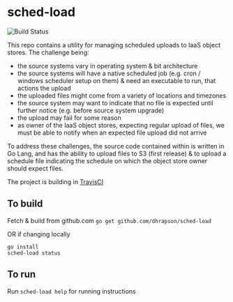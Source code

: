 # sched-load

![Build Status](https://travis-ci.org/dhrapson/sched-load.svg)

This repo contains a utility for managing scheduled uploads to IaaS object stores.
The challenge being:
* the source systems vary in operating system & bit architecture
* the source systems will have a native scheduled job (e.g. cron / windows scheduler setup on them) & need an executable to run, that actions the upload
* the uploaded files might come from a variety of locations and timezones
* the source system may want to indicate that no file is expected until further notice (e.g. before source system upgrade)
* the upload may fail for some reason
* as owner of the IaaS object stores, expecting regular upload of files, we must be able to notify when an expected file upload did not arrive

To address these challenges, the source code contained within is written in Go Lang,
and has the ability to upload files to S3 (first release) & to upload a schedule file indicating
the schedule on which the object store owner should expect files.

The project is building in [TravisCI](https://travis-ci.org/dhrapson/sched-load)

## To build
Fetch & build from github.com
`go get github.com/dhrapson/sched-load`

OR if changing locally
```
go install
sched-load status
```

## To run
Run `sched-load help` for running instructions

